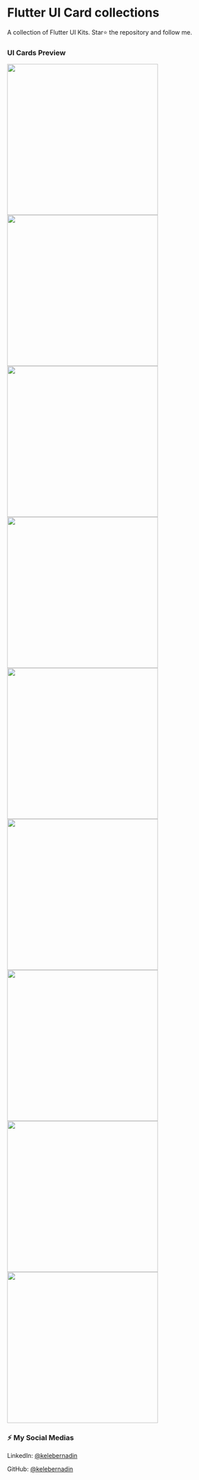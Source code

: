 # Flutter UI Card collections

A collection of Flutter UI Kits. Star⭐ the repository and follow me.


### UI Cards Preview


 <img src="https://github.com/bernadinkele/flutter-ui-card-collections/blob/main/screenshoots/1.png" width="350">  <img src="https://github.com/bernadinkele/flutter-ui-card-collections/blob/main/screenshoots/2.png" width="350">
 <img src="https://github.com/bernadinkele/flutter-ui-card-collections/blob/main/screenshoots/3.png" width="350">  <img src="https://github.com/bernadinkele/flutter-ui-card-collections/blob/main/screenshoots/4.png" width="350"> 
 <img src="https://github.com/bernadinkele/flutter-ui-card-collections/blob/main/screenshoots/5.png" width="350">  <img src="https://github.com/bernadinkele/flutter-ui-card-collections/blob/main/screenshoots/6.png" width="350"> 
 <img src="https://github.com/bernadinkele/flutter-ui-card-collections/blob/main/screenshoots/7.png" width="350">  <img src="https://github.com/bernadinkele/flutter-ui-card-collections/blob/main/screenshoots/8.png" width="350"> 
 <img src="https://github.com/bernadinkele/flutter-ui-card-collections/blob/main/screenshoots/9.png" width="350"> 

### ⚡️ My Social Medias


LinkedIn: [@kelebernadin](https://www.linkedin.com/in/bernadin-kele-b7466a246/)

GitHub: [@kelebernadin](https://github.com/bernadinkele)

